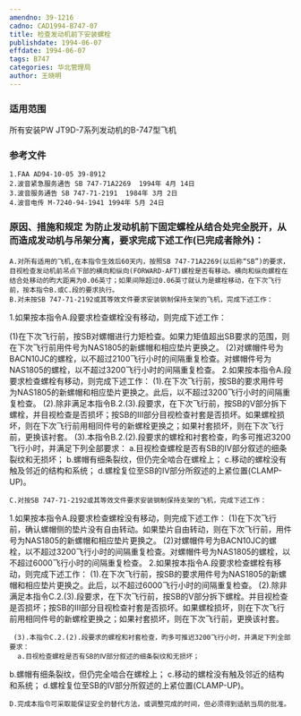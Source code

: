 ```yaml
---
amendno: 39-1216
cadno: CAD1994-B747-07
title: 检查发动机前下安装螺栓
publishdate: 1994-06-07
effdate: 1994-06-07
tags: B747
categories: 华北管理局
author: 王晓明
---
```


### 适用范围 
所有安装PW JT9D-7系列发动机的B-747型飞机

<!--more-->
### 参考文件
    1.FAA AD94-10-05 39-8912 
    2.波音紧急服务通告 SB 747-71A2269  1994年 4月 14日
    3.波音服务通告 SB 747-71-2191  1984年 3月 2日
    4.波音电传 M-7240-94-1941 1994年 5月 24日

### 原因、措施和规定     为防止发动机前下固定螺栓从结合处完全脱开，从而造成发动机与吊架分离，要求完成下述工作(已完成者除外)： 
    A.对所有适用的飞机,在本指令生效后60天内，按照SB 747-71A2269(以后称“SB”)的要求，目视检查发动机前吊点下部的横向和纵向(FORWARD-AFT)螺栓是否有移动。横向和纵向螺栓在结合处移动的昀大距离为0.06英寸；如果间隙超过0.06英寸就认为是螺栓移动，在下次飞行前，按本指令B.或C.段的要求执行。 
    B.对未按SB 747-71-2192或其等效文件要求安装钢制保持支架的飞机，完成下述工作： 

1.如果按本指令A.段要求检查螺栓没有移动，则完成下述工作：
  
(1)在下次飞行前，按SB对螺帽进行力矩检查。如果力矩值超出SB要求的范围，则在下次飞行前用件号为NAS1805的新螺帽和相应垫片更换之。 
     (2)对螺帽件号为BACN10JC的螺栓，以不超过2100飞行小时的间隔重复检查。对螺帽件号为NAS1805的螺栓，以不超过3200飞行小时的间隔重复检查。 
2.如果按本指令A.段要求检查螺栓有移动，则完成下述工作： 
(1).在下次飞行前，按SB的要求用件号为NAS1805的新螺帽和相应垫片更换之。此后，以不超过3200飞行小时的间隔重复检查。 
     (2).除非满足本指令B.2.(3).段要求，在下次飞行前，按SB的V部分拆下螺栓，并目视检查是否损坏；按SB的Ⅲ部分目视检查衬套是否损坏。如果螺栓损坏，则在下次飞行前用相同件号的新螺栓更换之；如果衬套损坏，则在下次飞行前，更换该衬套。 
     (3).本指令B.2.(2).段要求的螺栓和衬套检查，昀多可推迟3200飞行小时，并满足下列全部要求： 
      a.目视检查螺栓是否有SB的Ⅳ部分叙述的细条裂纹和无损坏； 
b.螺帽有细条裂纹，但仍完全啮合在螺栓上； 
c.移动的螺栓没有触及邻近的结构和系统； 
d.螺栓复位至SB的Ⅳ部分所叙述的上紧位置(CLAMP-UP)。

    C.对按SB 747-71-2192或其等效文件要求安装钢制保持支架的飞机，完成下述工作： 
1.如果按本指令A.段要求检查螺栓没有移动，则完成下述工作：
     (1)在下次飞行前，确认螺帽侧的垫片没有自由转动。如果垫片自由转动，则在下次飞行前，用件号为NAS1805的新螺帽和相应垫片更换之。 
     (2)对螺帽件号为BACN10JC的螺栓，以不超过3200飞行小时的间隔重复检查。对螺帽件号为NAS1805的螺栓，以不超过6000飞行小时的间隔重复检查。 
2.如果按本指令A.段要求检查螺栓有移动，则完成下述工作： 
(1).在下次飞行前，按SB的要求用件号为NAS1805的新螺帽和相应垫片更换之。此后，以不超过6000飞行小时的间隔重复检查。 
     (2).除非满足本指令C.2.(3).段要求，在下次飞行前，按SB的Ⅴ部分拆下螺栓。并目视检查是否损坏；按SB的Ⅲ部分目视检查衬套是否损坏。如果螺栓损坏，则在下次飞行前用相同件号的新螺栓更换之；如果衬套损坏，则在下次飞行前，更换该衬套。 

  
     (3).本指令C.2.(2).段要求的螺栓和衬套检查，昀多可推迟3200飞行小时，并满足下列全部要求： 
      a.目视检查螺栓是否有SB的Ⅳ部分叙述的细条裂纹和无损坏； 
b.螺帽有细条裂纹，但仍完全啮合在螺栓上； 
c.移动的螺栓没有触及邻近的结构和系统； 
d.螺栓复位至SB的Ⅳ部分所叙述的上紧位置(CLAMP-UP)。

    D.完成本指令可采取能保证安全的替代方法，或调整完成的时间，但必须得到适航当局的批准。

